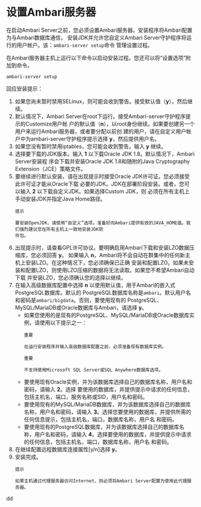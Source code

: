 设置Ambari服务器
================================================================================
在启动Ambari Server之前，您必须设置Ambari服务器。安装程序将Ambari配置为与Ambari数据库通信，
安装JDK并允许您自定义Ambari Server守护程序将运行的用户帐户。该：`ambari-server setup`命令
管理设置过程。

在Ambari服务器主机上运行以下命令以启动安装过程。您还可以将“设置选项”附加到命令。
```shell
ambari-server setup
```
回应安装提示：
1. 如果您尚未暂时禁用SELinux，则可能会收到警告。接受默认值（**y**），然后继续。
2. 默认情况下，Ambari Server在root下运行。接受Ambari-server守护程序提示的Customize用户帐
户的默认值（**n**），以root身份继续。如果要创建另一个用户来运行Ambari服务器，或者要分配以前创
建的用户，请在自定义用户帐户中为ambari-server守护程序提示选择 **y**，然后提供用户名。
3. 如果您没有暂时禁用iptables，您可能会收到警告。输入 **y** 继续。
4. 选择要下载的JDK版本。输入 **1** 以下载Oracle JDK 1.8。默认情况下，Ambari Server安装程
序会下载并安装Oracle JDK 1.8和随附的Java Cryptography Extension（JCE）策略文件。
5. 要继续进行默认安装，请在出现提示时接受Oracle JDK许可证。您必须接受此许可证才能从Oracle下载
必要的JDK。JDK在部署阶段安装。或者，您可以输入 **2** 以下载自定义JDK。如果选择Custom JDK，则
必须在所有主机上手动安装JDK并指定Java Home路径。
    ```
    提示

    要安装OpenJDK，请使用“自定义”选项。准备好向Ambari提供有效的JAVA_HOME值。我们强烈建议您在所有主机上一致地安装JDK软
    件包。
    ```
6. 出现提示时，请查看GPL许可协议。要明确启用Ambari下载和安装LZO数据压缩库，您必须回答 **y**。
如果输入 **n**，Ambari将不会自动在群集中的任何新主机上安装LZO。在这种情况下，您必须确保已正确
安装和配置LZO。如果未安装和配置LZO，则使用LZO压缩的数据将无法读取。如果您不希望Ambari自动下载
并安装LZO，您必须确认您的选择以继续。
7. 在输入高级数据库配置中选择 **n** 以使用默认值，用于Ambari的嵌入式PostgreSQL数据库。默认的
PostgreSQL数据库名称是`ambari`。默认用户名和密码是`ambari/bigdata`。否则，要使用现有的
PostgreSQL、MySQL/MariaDB或Oracle数据库与Ambari，请选择 **y**。
    + 如果您使用的是现有的PostgreSQL、MySQL/MariaDB或Oracle数据库实例，请使用以下提示之一：
        ```
        重要

        在运行安装程序并输入高级数据库配置之前，必须准备现有数据库实例。
        ```
        ```
        重要

        不支持使用Microsoft SQL Server或SQL Anywhere数据库选项。
        ```
    + 要使用现有Oracle实例，并为该数据库选择自己的数据库名称，用户名和密码，请输入 **2**。选择
    要使用的数据库，并提供提示中请求的任何信息，包括主机名，端口，服务名称或SID，用户名和密码。
    + 要使用现有的MySQL/MariaDB数据库，并为该数据库选择自己的数据库名称，用户名和密码，请输入
    **3**。选择您要使用的数据库，并提供所需的任何信息提示，包括主机名，端口，数据库名称，用户名
    和密码。
    + 要使用现有的PostgreSQL数据库，并为该数据库选择自己的数据库名称，用户名和密码，请输入
    **4**。选择要使用的数据库，并提供提示中请求的任何信息，包括主机名，端口，数据库名称，用户名
    和密码。
8. 在继续配置远程数据库连接属性[y/n]选择 **y**。
9. 安装完成。
    ```
    提示

    如果主机通过代理服务器访问Internet，则必须将Ambari Server配置为使用此代理服务器。
    ```



































dd
